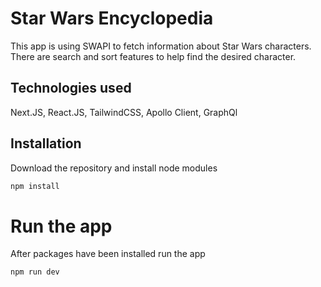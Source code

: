# Star Wars Encyclopedia

This app is using SWAPI to fetch information about Star Wars characters. There are search and sort features to help find the desired character.

## Technologies used

Next.JS,
React.JS,
TailwindCSS,
Apollo Client,
GraphQl

## Installation

Download the repository and install node modules

```bash
npm install 
```

# Run the app

After packages have been installed run the app

```bash
npm run dev
```